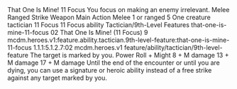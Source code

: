 <ability>
  <name>That One Is Mine!</name>
  <cost>11 Focus</cost>
  <flavor>You focus on making an enemy irrelevant.</flavor>
  <keywords>
    <keyword>Melee</keyword>
    <keyword>Ranged</keyword>
    <keyword>Strike</keyword>
    <keyword>Weapon</keyword>
  </keywords>
  <type>Main Action</type>
  <distance>Melee 1 or ranged 5</distance>
  <target>One creature</target>
  <metadata>
    <class>tactician</class>
    <cost>11 Focus</cost>
    <cost_amount>11</cost_amount>
    <cost_resource>Focus</cost_resource>
    <feature_type>ability</feature_type>
    <file_dpath>Tactician/9th-Level Features</file_dpath>
    <item_id>that-one-is-mine-11-focus</item_id>
    <item_index>02</item_index>
    <item_name>That One Is Mine! (11 Focus)</item_name>
    <level>9</level>
    <scc>mcdm.heroes.v1:feature.ability.tactician.9th-level-feature:that-one-is-mine-11-focus</scc>
    <scdc>1.1.1:5.1.2.7:02</scdc>
    <source>mcdm.heroes.v1</source>
    <type>feature/ability/tactician/9th-level-feature</type>
  </metadata>
  <effects>
    <effect type="mundane">The target is marked by you.</effect>
    <effect type="roll">
      <roll>Power Roll + Might</roll>
      <t1>8 + M damage</t1>
      <t2>13 + M damage</t2>
      <t3>17 + M damage</t3>
    </effect>
    <effect type="mundane">Until the end of the encounter or until you are dying, you can use a signature or heroic ability instead of a free strike against any target marked by you.</effect>
  </effects>
</ability>
